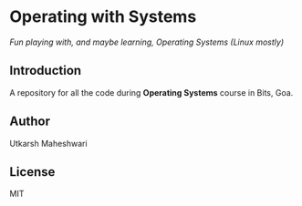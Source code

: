 # Operating with Systems
_Fun playing with, and maybe learning, Operating Systems
(Linux mostly)_

## Introduction
A repository for all the code during **Operating Systems**
course in Bits, Goa.

## Author
Utkarsh Maheshwari

## License
MIT
